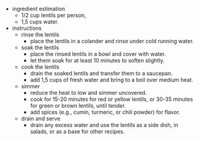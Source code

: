 - ingredient estimation
	- 1/2 cup lentils per person,
	- 1,5 cups water.
- instructions
	- rinse the lentils
		- place the lentils in a colander and rinse under cold running water.
	- soak the lentils
		- place the rinsed lentils in a bowl and cover with water.
		- let them soak for at least 10 minutes to soften slightly.
	- cook the lentils
		- drain the soaked lentils and transfer them to a saucepan.
		- add 1,5 cups of fresh water and bring to a boil over medium heat.
	- simmer
		- reduce the heat to low and simmer uncovered.
		- cook for 15-20 minutes for red or yellow lentils, or 30-35 minutes for green or brown lentils, until tender.
		- add spices (e.g., cumin, turmeric, or chili powder) for flavor.
	- drain and serve
		- drain any excess water and use the lentils as a side dish, in salads, or as a base for other recipes.